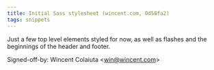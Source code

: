 ```yaml
---
title: Initial Sass stylesheet (wincent.com, 0d58fa2)
tags: snippets
---
```


Just a few top level elements styled for now, as well as flashes and the beginnings of the header and footer.

Signed-off-by: Wincent Colaiuta &lt;win@wincent.com&gt;
